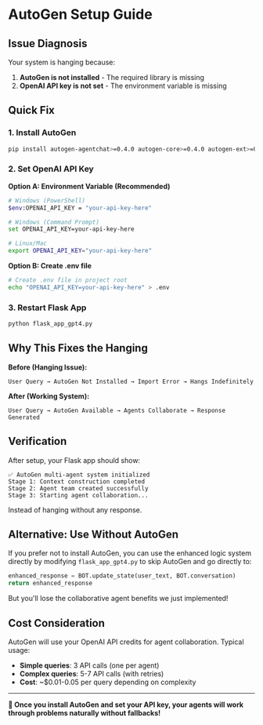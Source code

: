 # AutoGen Setup Guide

## Issue Diagnosis

Your system is hanging because:
1. **AutoGen is not installed** - The required library is missing
2. **OpenAI API key is not set** - The environment variable is missing

## Quick Fix

### 1. Install AutoGen

```bash
pip install autogen-agentchat>=0.4.0 autogen-core>=0.4.0 autogen-ext>=0.4.0
```

### 2. Set OpenAI API Key

**Option A: Environment Variable (Recommended)**
```bash
# Windows (PowerShell)
$env:OPENAI_API_KEY = "your-api-key-here"

# Windows (Command Prompt) 
set OPENAI_API_KEY=your-api-key-here

# Linux/Mac
export OPENAI_API_KEY="your-api-key-here"
```

**Option B: Create .env file**
```bash
# Create .env file in project root
echo "OPENAI_API_KEY=your-api-key-here" > .env
```

### 3. Restart Flask App

```bash
python flask_app_gpt4.py
```

## Why This Fixes the Hanging

**Before (Hanging Issue):**
```
User Query → AutoGen Not Installed → Import Error → Hangs Indefinitely
```

**After (Working System):**
```
User Query → AutoGen Available → Agents Collaborate → Response Generated
```

## Verification

After setup, your Flask app should show:
```
✅ AutoGen multi-agent system initialized
Stage 1: Context construction completed
Stage 2: Agent team created successfully  
Stage 3: Starting agent collaboration...
```

Instead of hanging without any response.

## Alternative: Use Without AutoGen

If you prefer not to install AutoGen, you can use the enhanced logic system directly by modifying `flask_app_gpt4.py` to skip AutoGen and go directly to:

```python
enhanced_response = BOT.update_state(user_text, BOT.conversation)
return enhanced_response
```

But you'll lose the collaborative agent benefits we just implemented!

## Cost Consideration

AutoGen will use your OpenAI API credits for agent collaboration. Typical usage:
- **Simple queries**: 3 API calls (one per agent)
- **Complex queries**: 5-7 API calls (with retries)
- **Cost**: ~$0.01-0.05 per query depending on complexity

---

**🚀 Once you install AutoGen and set your API key, your agents will work through problems naturally without fallbacks!** 